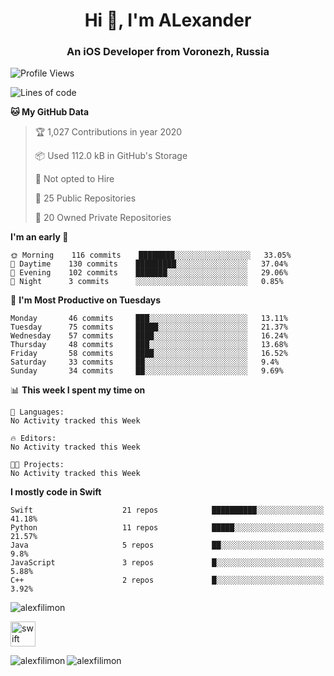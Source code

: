 <h1 align="center">Hi 👋, I'm ALexander</h1>
<h3 align="center">An iOS Developer from Voronezh, Russia</h3>

<!--START_SECTION:waka-->
![Profile Views](http://img.shields.io/badge/Profile%20Views-0-blue)

![Lines of code](https://img.shields.io/badge/From%20Hello%20World%20I've%20written-346828%20Lines%20of%20code-blue)

**🐱 My GitHub Data** 

> 🏆 1,027 Contributions in year 2020
 > 
> 📦 Used 112.0 kB in GitHub's Storage 
 > 
> 🚫 Not opted to Hire
 > 
> 📜 25 Public Repositories 
 > 
> 🔑 20 Owned Private Repositories 

**I'm an early 🐤** 

```text
🌞 Morning    116 commits    ████████░░░░░░░░░░░░░░░░░   33.05% 
🌆 Daytime    130 commits    █████████░░░░░░░░░░░░░░░░   37.04% 
🌃 Evening    102 commits    ███████░░░░░░░░░░░░░░░░░░   29.06% 
🌙 Night      3 commits      ░░░░░░░░░░░░░░░░░░░░░░░░░   0.85%

```
📅 **I'm Most Productive on Tuesdays** 

```text
Monday       46 commits     ███░░░░░░░░░░░░░░░░░░░░░░   13.11% 
Tuesday      75 commits     █████░░░░░░░░░░░░░░░░░░░░   21.37% 
Wednesday    57 commits     ████░░░░░░░░░░░░░░░░░░░░░   16.24% 
Thursday     48 commits     ███░░░░░░░░░░░░░░░░░░░░░░   13.68% 
Friday       58 commits     ████░░░░░░░░░░░░░░░░░░░░░   16.52% 
Saturday     33 commits     ██░░░░░░░░░░░░░░░░░░░░░░░   9.4% 
Sunday       34 commits     ██░░░░░░░░░░░░░░░░░░░░░░░   9.69%

```


📊 **This week I spent my time on** 

```text
💬 Languages: 
No Activity tracked this Week

🔥 Editors: 
No Activity tracked this Week

🐱‍💻 Projects: 
No Activity tracked this Week

```

**I mostly code in Swift** 

```text
Swift                    21 repos            ██████████░░░░░░░░░░░░░░░   41.18% 
Python                   11 repos            █████░░░░░░░░░░░░░░░░░░░░   21.57% 
Java                     5 repos             ██░░░░░░░░░░░░░░░░░░░░░░░   9.8% 
JavaScript               3 repos             █░░░░░░░░░░░░░░░░░░░░░░░░   5.88% 
C++                      2 repos             █░░░░░░░░░░░░░░░░░░░░░░░░   3.92%

```



<!--END_SECTION:waka-->

<p align="left"> <img src="https://komarev.com/ghpvc/?username=alexfilimon" alt="alexfilimon" /> </p>

<p align="left"><img src="https://devicons.github.io/devicon/devicon.git/icons/swift/swift-original-wordmark.svg" alt="swift" width="40" height="40"/></p><img align="left" src="https://github-readme-stats.vercel.app/api/top-langs/?username=alexfilimon&layout=compact&hide=html" alt="alexfilimon" />

<img align="center" src="https://github-readme-stats.vercel.app/api?username=alexfilimon&show_icons=true" alt="alexfilimon" />

